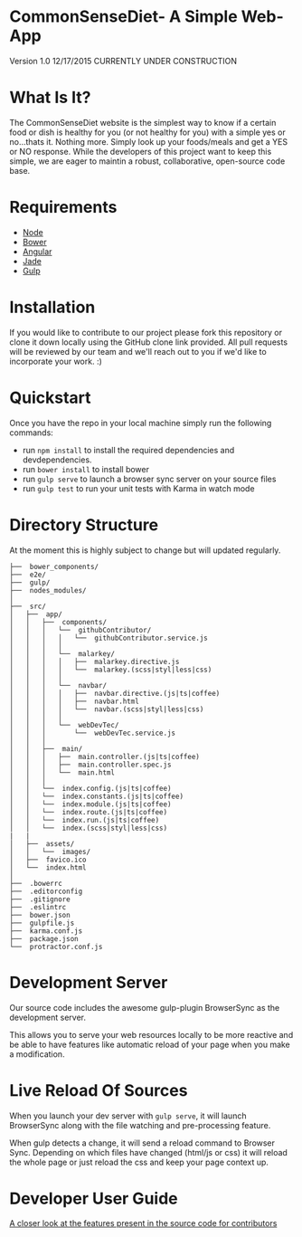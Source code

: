 # CommonSenseDiet- A Simple Web-App 
Version 1.0 12/17/2015
CURRENTLY UNDER CONSTRUCTION



# What Is It?

The CommonSenseDiet website is the simplest way to know if a certain food or 
dish is healthy for you (or not healthy for you) with a simple yes or no...thats it. Nothing more. 
Simply look up your foods/meals and get a YES or NO response. 
While the developers of this project want to keep this simple, we are 
eager to maintin a robust, collaborative, open-source code base. 

# Requirements

* [Node](https://nodejs.org/en/)
* [Bower](http://bower.io/)
* [Angular](https://angularjs.org/)
* [Jade](http://jade-lang.com/)
* [Gulp](http://gulpjs.com/)

# Installation

If you would like to contribute to our project please fork 
this repository or clone it down locally using the GitHub clone link 
provided. All pull requests will be reviewed by our team and we'll reach 
out to you if we'd like to incorporate your work. :) 

# Quickstart 

Once you have the repo in your local machine simply run the following commands: 

* run `npm install` to install the required dependencies and devdependencies.
* run `bower install` to install bower
* run `gulp serve` to launch a browser sync server on your source files
* run `gulp test` to run your unit tests with Karma in watch mode

# Directory Structure

At the moment this is highly subject to change but will updated regularly.  


```
├──  bower_components/
├──  e2e/
├──  gulp/
├──  nodes_modules/
│
├──  src/
│   ├──  app/
│   │   ├──  components/
│   │   │   └──  githubContributor/
│   │   │   │   └──  githubContributor.service.js
│   │   │   │
│   │   │   └──  malarkey/
│   │   │   │   ├──  malarkey.directive.js
│   │   │   │   └──  malarkey.(scss|styl|less|css)
│   │   │   │
│   │   │   └──  navbar/
│   │   │   │   ├──  navbar.directive.(js|ts|coffee)
│   │   │   │   ├──  navbar.html
│   │   │   │   └──  navbar.(scss|styl|less|css)
│   │   │   │
│   │   │   └──  webDevTec/
│   │   │       └──  webDevTec.service.js
│   │   │
│   │   ├──  main/
│   │   │   ├──  main.controller.(js|ts|coffee)
│   │   │   ├──  main.controller.spec.js
│   │   │   └──  main.html
│   │   │
│   │   └──  index.config.(js|ts|coffee)
│   │   └──  index.constants.(js|ts|coffee)
│   │   └──  index.module.(js|ts|coffee)
│   │   └──  index.route.(js|ts|coffee)
│   │   └──  index.run.(js|ts|coffee)
│   │   └──  index.(scss|styl|less|css)
|   |
│   ├──  assets/
│   │   └──  images/
│   ├──  favico.ico
│   └──  index.html
│
├──  .bowerrc
├──  .editorconfig
├──  .gitignore
├──  .eslintrc
├──  bower.json
├──  gulpfile.js
├──  karma.conf.js
├──  package.json
└──  protractor.conf.js
```

# Development Server 

Our source code includes the awesome gulp-plugin BrowserSync as the development server.

This allows you to serve your web resources locally to be more reactive and be able to have features like automatic reload of your page when you make a modification.

# Live Reload Of Sources

When you launch your dev server with `gulp serve`, it will launch BrowserSync along with the file watching and pre-processing feature.

When gulp detects a change, it will send a reload command to Browser Sync. Depending on which files have changed (html/js or css) it will reload the whole page or just reload the css and keep your page context up.

# Developer User Guide

[A closer look at the features present in the source code for contributors](user-guide.md)

